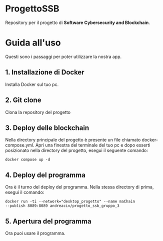 # ProgettoSSB

Repository per il progetto di **Software Cybersecurity and Blockchain**.

# Guida all'uso

Questi sono i passaggi per poter utilizzare la nostra app.

## 1. Installazione di Docker

Installa Docker sul tuo pc.

## 2. Git clone

Clona la repository del progetto

## 3. Deploy delle blockchain

Nella directory principale del progetto è presente un file chiamato docker-compose.yml. Apri una finestra del terminale del tuo pc e dopo esserti posizionato nella directory del progetto, esegui il seguente comando:

    docker compose up -d

## 4. Deploy del programma

Ora è il turno del deploy del programma. Nella stessa directory di prima, esegui il comando:

    docker run -ti --network="desktop_progetto" --name maChain
    --publish 8089:8089 andreaciv/progetto_ssb_gruppo_3

## 5. Apertura del programma

Ora puoi usare il programma.
